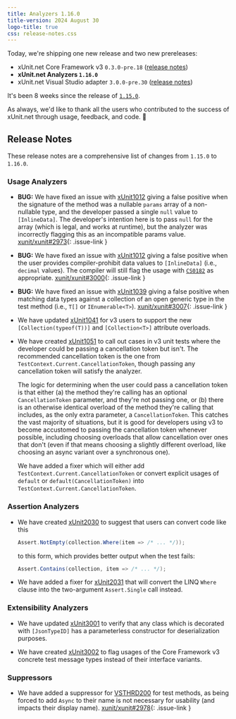 ```yaml
---
title: Analyzers 1.16.0
title-version: 2024 August 30
logo-title: true
css: release-notes.css
---
```


Today, we're shipping one new release and two new prereleases:

* xUnit.net Core Framework v3 `0.3.0-pre.18` ([release notes](/releases/v3/0.3.0-pre.18))
* **xUnit.net Analyzers `1.16.0`**
* xUnit.net Visual Studio adapter `3.0.0-pre.30` ([release notes](/releases/visualstudio/3.0.0-pre.30))

It's been 8 weeks since the release of [`1.15.0`](1.15.0).

As always, we'd like to thank all the users who contributed to the success of xUnit.net through usage, feedback, and code. 🎉

## Release Notes

These release notes are a comprehensive list of changes from `1.15.0` to `1.16.0`.

### Usage Analyzers

* **BUG:** We have fixed an issue with [xUnit1012](/xunit.analyzers/rules/xUnit1012) giving a false positive when the signature of the method was a nullable `params` array of a non-nullable type, and the developer passed a single `null` value to `[InlineData]`. The developer's intention here is to pass `null` for the array (which is legal, and works at runtime), but the analyzer was incorrectly flagging this as an incompatible params value. [xunit/xunit#2973](https://github.com/xunit/xunit/issues/2973){: .issue-link }

* **BUG:** We have fixed an issue with [xUnit1012](/xunit.analyzers/rules/xUnit1012) giving a false positive when the user provides compiler-prohibit data values to `[InlineData]` (i.e., `decimal` values). The compiler will still flag the usage with [`CS0182`](https://learn.microsoft.com/dotnet/csharp/language-reference/compiler-messages/parameter-argument-mismatch#arguments-for-attributes) as appropriate. [xunit/xunit#3000](https://github.com/xunit/xunit/issues/3000){: .issue-link }

* **BUG:** We have fixed an issue with [xUnit1039](/xunit.analyzers/rules/xUnit1039) giving a false positive when matching data types against a collection of an open generic type in the test method (i.e., `T[]` or `IEnumerable<T>`). [xunit/xunit#3007](https://github.com/xunit/xunit/issues/3007){: .issue-link }

* We have updated [xUnit1041](/xunit.analyzers/rules/xUnit1041) for v3 users to support the new `[Collection(typeof(T))]` and `[Collection<T>]` attribute overloads.

* We have created [xUnit1051](/xunit.analyzers/rules/xUnit1051) to call out cases in v3 unit tests where the developer could be passing a cancellation token but isn't. The recommended cancellation token is the one from `TestContext.Current.CancellationToken`, though passing any cancellation token will satisfy the analyzer.

  The logic for determining when the user could pass a cancellation token is that either (a) the method they're calling has an optional `CancellationToken` parameter, and they're not passing one, or (b) there is an otherwise identical overload of the method they're calling that includes, as the only extra parameter, a `CancellationToken`. This catches the vast majority of situations, but it is good for developers using v3 to become accustomed to passing the cancellation token whenever possible, including choosing overloads that allow cancellation over ones that don't (even if that means choosing a slightly different overload, like choosing an async variant over a synchronous one).

  We have added a fixer which will either add `TestContext.Current.CancellationToken` or convert explicit usages of `default` or `default(CancellationToken)` into `TestContext.Current.CancellationToken`.

### Assertion Analyzers

* We have created [xUnit2030](/xunit.analyzers/rules/xUnit2030) to suggest that users can convert code like this

  ```csharp
  Assert.NotEmpty(collection.Where(item => /* ... */));
  ```

  to this form, which provides better output when the test fails:

  ```csharp
  Assert.Contains(collection, item => /* ... */);
  ```

* We have added a fixer for [xUnit2031](/xunit.analyzers/rules/xUnit2031) that will convert the LINQ `Where` clause into the two-argument `Assert.Single` call instead.

### Extensibility Analyzers

* We have updated [xUnit3001](/xunit.analyzers/rules/xUnit3001) to verify that any class which is decorated with `[JsonTypeID]` has a parameterless constructor for deserialization purposes.

* We have created [xUnit3002](/xunit.analyzers/rules/xUnit3002) to flag usages of the Core Framework v3 concrete test message types instead of their interface variants.

### Suppressors

* We have added a suppressor for [VSTHRD200](https://github.com/microsoft/vs-threading/blob/main/doc/analyzers/VSTHRD200.md) for test methods, as being forced to add `Async` to their name is not necessary for usability (and impacts their display name). [xunit/xunit#2978](https://github.com/xunit/xunit/issues/2978){: .issue-link }

